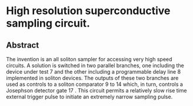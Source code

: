 # High resolution superconductive sampling circuit.

## Abstract
The invention is an all soliton sampler for accessing very high speed circuits. A solution is switched in two parallel branches, one including the device under test 7 and the other including a programmable delay line 8 implemented in soliton devices. The outputs of these two branches are used as controls to a soliton comparator 9 to 14 which, in turn, controls a Josephson detector gate 17 . This circuit permits a relatively slow rise time external trigger pulse to initiate an extremely narrow sampling pulse.